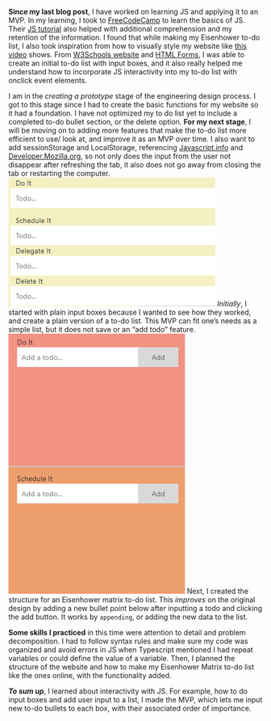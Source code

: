    **Since my last blog post**, I have worked on learning JS and applying it to an MVP. In my learning, I took to [FreeCodeCamp](https://www.freecodecamp.org/learn/javascript-algorithms-and-data-structures/) to learn the basics of JS. Their [JS tutorial](https://www.youtube.com/watch?v=PkZNo7MFNFg&t=1078s) also helped with additional comprehension and my retention of the information. I found that while making my Eisenhower to-do list, I also took inspiration from how to visually style my website like [this video](https://www.youtube.com/watch?v=Ttf3CEsEwMQ&list=LL&index=4) shows. From [W3Schools website](https://www.w3schools.com/howto/howto_js_todolist.asp) and [HTML Forms](https://www.w3schools.com/html/html_forms.asp), I was able to create an initial to-do list with input boxes, and it also really helped me understand how to incorporate JS interactivity into my to-do list with onclick event elements.

   I am in the *creating a prototype* stage of the engineering design process. I got to this stage since I had to create the basic functions for my website so it had a foundation. I have not optimized my to do list yet to include a completed to-do bullet section, or the delete option. **For my next stage**, I will be moving on to adding more features that make the to-do list more efficient to use/ look at, and improve it as an MVP over time. I also want to add sessionStorage and LocalStorage, referencing [Javascript.info](https://javascript.info/localstorage) and [Developer.Mozilla.org](https://developer.mozilla.org/en-US/docs/Learn/JavaScript/Client-side_web_APIs/Client-side_storage), so not only does the input from the user not disappear after refreshing the tab, it also does not go away from closing the tab or restarting the computer.
![MVP One](/images/mvp1.png)
   *Initially*, I started with plain input boxes because I wanted to see how they worked, and create a plain version of a to-do list. This MVP can fit one’s needs as a simple list, but it does not save or an “add todo” feature.
![MVP Two](/images/mvp2.png)
   Next, I created the structure for an Eisenhower matrix to-do list. This _improves_ on the original design by adding a new bullet point below after inputting a todo and clicking the add button. It works by `appending`, or adding the new data to the list.

   **Some skills I practiced** in this time were attention to detail and problem decomposition. I had to follow syntax rules and make sure my code was organized and avoid errors in JS when Typescript mentioned I had repeat variables or could define the value of a variable. Then, I planned the structure of the website and how to make my Eisenhower Matrix to-do list like the ones online, with the functionality added.

   **_To sum up_**, I learned about interactivity with JS. For example, how to do input boxes and add user input to a list, I made the MVP, which lets me input new to-do bullets to each box, with their associated order of importance. 
